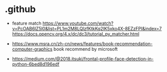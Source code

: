# .github
- feature match https://www.youtube.com/watch?v=PcOAB6lZ5l0&list=PL1m2M8LQlzfKtkKq2lK5xko4X-8EZzFPI&index=7 https://docs.opencv.org/4.x/dc/dc3/tutorial_py_matcher.html

- https://www.msra.cn/zh-cn/news/features/book-recommendation-computer-graphics book recommend by microsoft

- https://medium.com/@2018.itsuki/frontal-profile-face-detection-in-python-6bed8d196edf
